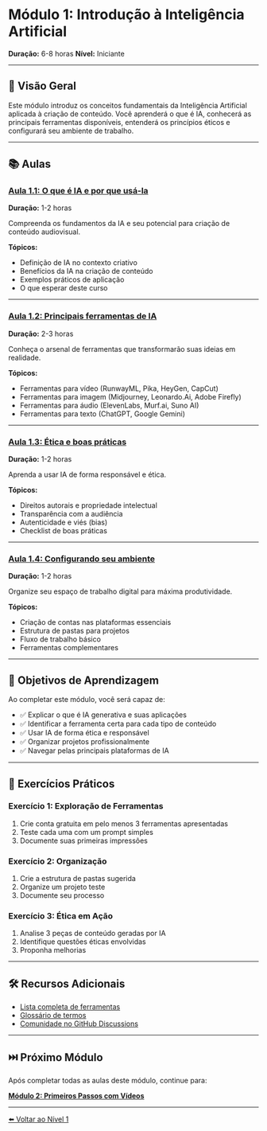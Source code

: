 # Módulo 1: Introdução à Inteligência Artificial

**Duração:** 6-8 horas
**Nível:** Iniciante

---

## 📖 Visão Geral

Este módulo introduz os conceitos fundamentais da Inteligência Artificial aplicada à criação de conteúdo. Você aprenderá o que é IA, conhecerá as principais ferramentas disponíveis, entenderá os princípios éticos e configurará seu ambiente de trabalho.

---

## 📚 Aulas

### [Aula 1.1: O que é IA e por que usá-la](aula-1.1-o-que-e-ia.md)
**Duração:** 1-2 horas

Compreenda os fundamentos da IA e seu potencial para criação de conteúdo audiovisual.

**Tópicos:**
- Definição de IA no contexto criativo
- Benefícios da IA na criação de conteúdo
- Exemplos práticos de aplicação
- O que esperar deste curso

---

### [Aula 1.2: Principais ferramentas de IA](aula-1.2-ferramentas-ia.md)
**Duração:** 2-3 horas

Conheça o arsenal de ferramentas que transformarão suas ideias em realidade.

**Tópicos:**
- Ferramentas para vídeo (RunwayML, Pika, HeyGen, CapCut)
- Ferramentas para imagem (Midjourney, Leonardo.Ai, Adobe Firefly)
- Ferramentas para áudio (ElevenLabs, Murf.ai, Suno AI)
- Ferramentas para texto (ChatGPT, Google Gemini)

---

### [Aula 1.3: Ética e boas práticas](aula-1.3-etica-boas-praticas.md)
**Duração:** 1-2 horas

Aprenda a usar IA de forma responsável e ética.

**Tópicos:**
- Direitos autorais e propriedade intelectual
- Transparência com a audiência
- Autenticidade e viés (bias)
- Checklist de boas práticas

---

### [Aula 1.4: Configurando seu ambiente](aula-1.4-ambiente-trabalho.md)
**Duração:** 1-2 horas

Organize seu espaço de trabalho digital para máxima produtividade.

**Tópicos:**
- Criação de contas nas plataformas essenciais
- Estrutura de pastas para projetos
- Fluxo de trabalho básico
- Ferramentas complementares

---

## 🎯 Objetivos de Aprendizagem

Ao completar este módulo, você será capaz de:

- ✅ Explicar o que é IA generativa e suas aplicações
- ✅ Identificar a ferramenta certa para cada tipo de conteúdo
- ✅ Usar IA de forma ética e responsável
- ✅ Organizar projetos profissionalmente
- ✅ Navegar pelas principais plataformas de IA

---

## 📝 Exercícios Práticos

### Exercício 1: Exploração de Ferramentas
1. Crie conta gratuita em pelo menos 3 ferramentas apresentadas
2. Teste cada uma com um prompt simples
3. Documente suas primeiras impressões

### Exercício 2: Organização
1. Crie a estrutura de pastas sugerida
2. Organize um projeto teste
3. Documente seu processo

### Exercício 3: Ética em Ação
1. Analise 3 peças de conteúdo geradas por IA
2. Identifique questões éticas envolvidas
3. Proponha melhorias

---

## 🛠️ Recursos Adicionais

- [Lista completa de ferramentas](../../../docs/ferramentas.md)
- [Glossário de termos](../../../docs/glossario.md)
- [Comunidade no GitHub Discussions](https://github.com/SEU-USUARIO/VISION/discussions)

---

## ⏭️ Próximo Módulo

Após completar todas as aulas deste módulo, continue para:

**[Módulo 2: Primeiros Passos com Vídeos](../mod2-primeiros-videos/)**

---

[⬅️ Voltar ao Nível 1](../)
